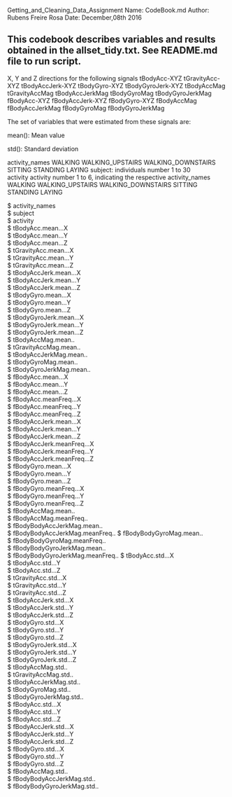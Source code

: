 
Getting_and_Cleaning_Data_Assignment
Name: CodeBook.md
Author: Rubens Freire Rosa
Date: December,08th 2016 


## This codebook describes variables and results obtained in the allset_tidy.txt. See README.md file to run script. 
X, Y and Z directions for the following signals
tBodyAcc-XYZ
tGravityAcc-XYZ
tBodyAccJerk-XYZ
tBodyGyro-XYZ
tBodyGyroJerk-XYZ
tBodyAccMag
tGravityAccMag
tBodyAccJerkMag
tBodyGyroMag
tBodyGyroJerkMag
fBodyAcc-XYZ
fBodyAccJerk-XYZ
fBodyGyro-XYZ
fBodyAccMag
fBodyAccJerkMag
fBodyGyroMag
fBodyGyroJerkMag

The set of variables that were estimated from these signals are: 

mean(): Mean value

std(): Standard deviation

activity_names WALKING WALKING_UPSTAIRS WALKING_DOWNSTAIRS SITTING STANDING LAYING
subject: individuals number 1 to 30                 
activity activity number 1 to 6, indicating the respective activity_names WALKING WALKING_UPSTAIRS WALKING_DOWNSTAIRS SITTING STANDING LAYING

 $ activity_names               
 $ subject                       
 $ activity                      
 $ tBodyAcc.mean...X            
 $ tBodyAcc.mean...Y             
 $ tBodyAcc.mean...Z             
 $ tGravityAcc.mean...X           
 $ tGravityAcc.mean...Y           
 $ tGravityAcc.mean...Z           
 $ tBodyAccJerk.mean...X          
 $ tBodyAccJerk.mean...Y          
 $ tBodyAccJerk.mean...Z         
 $ tBodyGyro.mean...X            
 $ tBodyGyro.mean...Y           
 $ tBodyGyro.mean...Z           
 $ tBodyGyroJerk.mean...X       
 $ tBodyGyroJerk.mean...Y      
 $ tBodyGyroJerk.mean...Z     
 $ tBodyAccMag.mean..          
 $ tGravityAccMag.mean..       
 $ tBodyAccJerkMag.mean..         
 $ tBodyGyroMag.mean..           
 $ tBodyGyroJerkMag.mean..        
 $ fBodyAcc.mean...X             
 $ fBodyAcc.mean...Y             
 $ fBodyAcc.mean...Z            
 $ fBodyAcc.meanFreq...X         
 $ fBodyAcc.meanFreq...Y         
 $ fBodyAcc.meanFreq...Z         
 $ fBodyAccJerk.mean...X          
 $ fBodyAccJerk.mean...Y         
 $ fBodyAccJerk.mean...Z       
 $ fBodyAccJerk.meanFreq...X    
 $ fBodyAccJerk.meanFreq...Y    
 $ fBodyAccJerk.meanFreq...Z     
 $ fBodyGyro.mean...X           
 $ fBodyGyro.mean...Y            
 $ fBodyGyro.mean...Z             
 $ fBodyGyro.meanFreq...X       
 $ fBodyGyro.meanFreq...Y       
 $ fBodyGyro.meanFreq...Z    
 $ fBodyAccMag.mean..         
 $ fBodyAccMag.meanFreq..         
 $ fBodyBodyAccJerkMag.mean..     
 $ fBodyBodyAccJerkMag.meanFreq.. 
 $ fBodyBodyGyroMag.mean..       
 $ fBodyBodyGyroMag.meanFreq..    
 $ fBodyBodyGyroJerkMag.mean..    
 $ fBodyBodyGyroJerkMag.meanFreq..
 $ tBodyAcc.std...X               
 $ tBodyAcc.std...Y               
 $ tBodyAcc.std...Z             
 $ tGravityAcc.std...X           
 $ tGravityAcc.std...Y           
 $ tGravityAcc.std...Z           
 $ tBodyAccJerk.std...X          
 $ tBodyAccJerk.std...Y         
 $ tBodyAccJerk.std...Z          
 $ tBodyGyro.std...X           
 $ tBodyGyro.std...Y             
 $ tBodyGyro.std...Z             
 $ tBodyGyroJerk.std...X         
 $ tBodyGyroJerk.std...Y          
 $ tBodyGyroJerk.std...Z        
 $ tBodyAccMag.std..              
 $ tGravityAccMag.std..          
 $ tBodyAccJerkMag.std..         
 $ tBodyGyroMag.std..            
 $ tBodyGyroJerkMag.std..        
 $ fBodyAcc.std...X             
 $ fBodyAcc.std...Y             
 $ fBodyAcc.std...Z              
 $ fBodyAccJerk.std...X          
 $ fBodyAccJerk.std...Y          
 $ fBodyAccJerk.std...Z     
 $ fBodyGyro.std...X          
 $ fBodyGyro.std...Y              
 $ fBodyGyro.std...Z            
 $ fBodyAccMag.std..             
 $ fBodyBodyAccJerkMag.std..     
 $ fBodyBodyGyroJerkMag.std..    
 
 